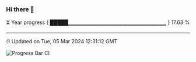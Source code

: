 ### Hi there 👋

⏳ Year progress { █████▁▁▁▁▁▁▁▁▁▁▁▁▁▁▁▁▁▁▁▁▁▁▁▁▁ } 17.63 %

---

⏰ Updated on Tue, 05 Mar 2024 12:31:12 GMT

![Progress Bar CI](https://github.com/ZhaoGui/ZhaoGui/workflows/Progress%20Bar%20CI/badge.svg)
